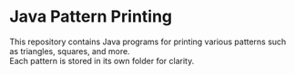 # Java Pattern Printing

This repository contains Java programs for printing various patterns such as triangles, squares, and more.  
Each pattern is stored in its own folder for clarity.



